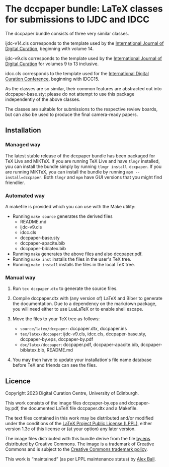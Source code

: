 # The dccpaper bundle: LaTeX classes for submissions to IJDC and IDCC

The dccpaper bundle consists of three very similar classes.

ijdc-v14.cls corresponds to the template used by the
[International Journal of Digital Curation], beginning with volume 14.

ijdc-v9.cls corresponds to the template used by the
[International Journal of Digital Curation] for volumes 9 to 13 inclusive.

idcc.cls corresponds to the template used for the
[International Digital Curation Conference], beginning with IDCC15.

As the classes are so similar, their common features are abstracted out
into dccpaper-base.sty; please do not attempt to use this package
independently of the above classes.

The classes are suitable for submissions to the respective review
boards, but can also be used to produce the final camera-ready papers.

[International Journal of Digital Curation]: http://www.ijdc.net/
[International Digital Curation Conference]: https://www.dcc.ac.uk/events/idcc

## Installation

### Managed way

The latest stable release of the dccpaper bundle has been packaged for
TeX Live and MiKTeX. If you are running TeX Live and have `tlmgr`
installed, you can install the bundle simply by running
`tlmgr install dccpaper`. If you are running MiKTeX, you can install the
bundle by running `mpm --install=dccpaper`. Both `tlmgr` and `mpm` have
GUI versions that you might find friendlier.

### Automated way

A makefile is provided which you can use with the Make utility:

  * Running `make source` generates the derived files
      - README.md
      - ijdc-v9.cls
      - idcc.cls
      - dccpaper-base.sty
      - dccpaper-apacite.bib
      - dccpaper-biblatex.bib
  * Running `make` generates the above files and also dccpaper.pdf.
  * Running `make inst` installs the files in the user's TeX tree.
  * Running `make install` installs the files in the local TeX tree.

### Manual way

 1. Run `tex dccpaper.dtx` to generate the source files.
 2. Compile dccpaper.dtx with (any version of) LaTeX and Biber to generate the
    documentation. Due to a dependency on the markdown package, you will need
    either to use LuaLaTeX or to enable shell escape.
 3. Move the files to your TeX tree as follows:
      - `source/latex/dccpaper`:
        dccpaper.dtx,
        dccpaper.ins
      - `tex/latex/dccpaper`:
        ijdc-v9.cls,
        idcc.cls,
        dccpaper-base.sty,
        dccpaper-by.eps,
        dccpaper-by.pdf
      - `doc/latex/dccpaper`:
        dccpaper.pdf,
        dccpaper-apacite.bib,
        dccpaper-biblatex.bib,
        README.md

 4. You may then have to update your installation's file name database
    before TeX and friends can see the files.

## Licence

Copyright 2023 Digital Curation Centre, University of Edinburgh.

This work consists of the image files dccpaper-by.eps and
dccpaper-by.pdf, the documented LaTeX file dccpaper.dtx and a Makefile.

The text files contained in this work may be distributed and/or modified
under the conditions of the [LaTeX Project Public License (LPPL)][lppl],
either version 1.3c of this license or (at your option) any later
version.

The image files distributed with this bundle derive from the file
[by.eps] distributed by Creative Commons. The image is a trademark of
Creative Commons and is subject to the [Creative Commons trademark policy][cctp].

This work is “maintained” (as per LPPL maintenance status) by [Alex Ball][me].

[lppl]: http://www.latex-project.org/lppl.txt "LaTeX Project Public License (LPPL)"
[by.eps]: http://mirrors.creativecommons.org/presskit/buttons/88x31/eps/by.eps "CC BY licence badge"
[cctp]: http://creativecommons.org/policies "Creative Commons trademark policy"
[me]: http://alexball.me.uk/ "Alex Ball"
